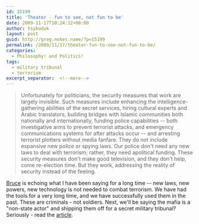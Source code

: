 ```yaml
---
id: 15199
title: 'Theater - fun to see, not fun to be'
date: 2009-11-17T10:24:12+00:00
author: tsykoduk
layout: post
guid: http://greg.nokes.name/?p=15199
permalink: /2009/11/17/theater-fun-to-see-not-fun-to-be/
categories:
  - Philosophy! and Politics!
tags:
  - military tribunal
  - terrorism
excerpt_separator:  <!--more-->
---
```

<blockquote>Unfortunately for politicians, the security measures that work are largely invisible. Such measures include enhancing the intelligence-gathering abilities of the secret services, hiring cultural experts and Arabic translators, building bridges with Islamic communities both nationally and internationally, funding police capabilities -- both investigative arms to prevent terrorist attacks, and emergency communications systems for after attacks occur -- and arresting terrorist plotters without media fanfare. They do not include expansive new police or spying laws. Our police don't need any new laws to deal with terrorism; rather, they need apolitical funding. These security measures don't make good television, and they don't help, come re-election time. But they work, addressing the reality of security instead of the feeling.</blockquote>

<!--more-->

<a href="http://www.schneier.com/blog/archives/2009/11/beyond_security.html">Bruce</a> is echoing what I have been saying for a long time -- new laws, new powers, new technology is not needed to combat terrorism. We have had the tools for a very long time, and we have successfully used them in the past. These are criminals - not soldiers. Next, we'll be saying the mafia is a "non-state actor" and shipping them off for a secret military tribunal?
Seriously - read the <a href="http://www.schneier.com/blog/archives/2009/11/beyond_security.html">article</a>.